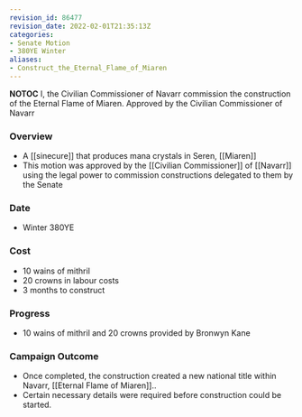```yaml
---
revision_id: 86477
revision_date: 2022-02-01T21:35:13Z
categories:
- Senate Motion
- 380YE Winter
aliases:
- Construct_the_Eternal_Flame_of_Miaren
---
```



__NOTOC__
I, the Civilian Commissioner of Navarr commission the construction of the Eternal Flame of Miaren. Approved by the Civilian Commissioner of Navarr


### Overview
* A [[sinecure]] that produces mana crystals in Seren, [[Miaren]]
* This motion was approved by the [[Civilian Commissioner]] of [[Navarr]] using the legal power to commission constructions delegated to them by the Senate

### Date
* Winter 380YE

### Cost
* 10 wains of mithril
* 20 crowns in labour costs
* 3 months to construct

### Progress
* 10 wains of mithril and 20 crowns provided by Bronwyn Kane

### Campaign Outcome
* Once completed, the construction created a new national title within Navarr, [[Eternal Flame of Miaren]]..
* Certain necessary details were required before construction could be started.